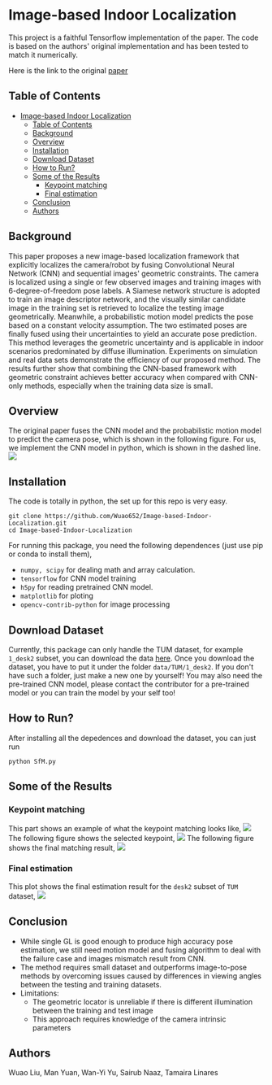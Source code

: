# Image-based Indoor Localization
This project is a faithful Tensorflow implementation of the paper. The code is based on the authors' original implementation and has been tested to match it numerically.

Here is the link to the original [paper](https://arxiv.org/abs/2201.01408)

## Table of Contents
- [Image-based Indoor Localization](#image-based-indoor-localization)
  - [Table of Contents](#table-of-contents)
  - [Background](#background)
  - [Overview](#overview)
  - [Installation](#installation)
  - [Download Dataset](#download-dataset)
  - [How to Run?](#how-to-run)
  - [Some of the Results](#some-of-the-results)
    - [Keypoint matching](#keypoint-matching)
    - [Final estimation](#final-estimation)
  - [Conclusion](#conclusion)
  - [Authors](#authors)


## Background
This paper proposes a new image-based localization framework that explicitly localizes the camera/robot by fusing Convolutional Neural Network (CNN) and sequential images' geometric constraints. The camera is localized using a single or few observed images and training images with 6-degree-of-freedom pose labels. A Siamese network structure is adopted to train an image descriptor network, and the visually similar candidate image in the training set is retrieved to localize the testing image geometrically. Meanwhile, a probabilistic motion model predicts the pose based on a constant velocity assumption. The two estimated poses are finally fused using their uncertainties to yield an accurate pose prediction. This method leverages the geometric uncertainty and is applicable in indoor scenarios predominated by diffuse illumination. Experiments on simulation and real data sets demonstrate the efficiency of our proposed method. The results further show that combining the CNN-based framework with geometric constraint achieves better accuracy when compared with CNN-only methods, especially when the training data size is small.

## Overview
The original paper fuses the CNN model and the probabilistic motion model to predict the camera pose, which is shown in the following figure. For us, we implement the CNN model in python, which is shown in the dashed line.
![](./images/relocate.png)


## Installation
The code is totally in python, the set up for this repo is very easy. 
```
git clone https://github.com/Wuao652/Image-based-Indoor-Localization.git
cd Image-based-Indoor-Localization
```
For running this package, you need the following dependences (just use pip or conda to install them),
- `numpy, scipy` for dealing math and array calculation.
- `tensorflow` for CNN model training
- `h5py` for reading pretrained CNN model.
- `matplotlib` for ploting
- `opencv-contrib-python` for image processing


## Download Dataset
Currently, this package can only handle the TUM dataset, for example `1_desk2` subset, you can download the data [here](https://vision.in.tum.de/data/datasets/rgbd-dataset/download#freiburg1_desk2).
Once you download the dataset, you have to put it under the folder `data/TUM/1_desk2`. If you don't have such a folder, just make a new one by yourself! You may also need the pre-trained CNN model, please contact the contributor for a pre-trained model or you can train the model by your self too!


## How to Run?
After installing all the depedences and download the dataset, you can just run
```
python SfM.py
```

## Some of the Results
### Keypoint matching
This part shows an example of what the keypoint matching looks like,
![](./images/kfs_1.png)
The following figure shows the selected keypoint,
![](./images/kfs_2.png)
The following figure shows the final matching result,
![](./images/kfs_3.png)

### Final estimation
This plot shows the final estimation result for the `desk2` subset of `TUM` dataset,
![](./images/3d_estimation.png)


## Conclusion
- While single GL is good enough to produce high accuracy pose estimation, we still need motion model and fusing algorithm to deal with the failure case and images mismatch result from CNN.
- The method requires small dataset and outperforms image-to-pose methods by overcoming issues caused by differences in viewing angles between the testing and training datasets.
- Limitations:
  - The geometric locator is unreliable if there is different illumination between the training and test image
  - This approach requires knowledge of the camera intrinsic parameters


## Authors
Wuao Liu, Man Yuan, Wan-Yi Yu, Sairub Naaz, Tamaira Linares
